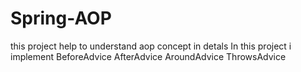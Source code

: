 # Spring-AOP
this project help to understand aop concept in detals
In this project i implement
BeforeAdvice
AfterAdvice
AroundAdvice
ThrowsAdvice